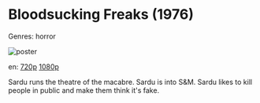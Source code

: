 # Bloodsucking Freaks (1976)

Genres: horror

![poster](http://image.tmdb.org/t/p/w500/45H4AGgkM19lFs0F1r00vfJezu4.jpg)

en:
  [720p](magnet:?xt=urn:btih:1B0A9882D7D48A164F33ABF9107958893218D97F&tr=udp://glotorrents.pw:6969/announce&tr=udp://tracker.opentrackr.org:1337/announce&tr=udp://torrent.gresille.org:80/announce&tr=udp://tracker.openbittorrent.com:80&tr=udp://tracker.coppersurfer.tk:6969&tr=udp://tracker.leechers-paradise.org:6969&tr=udp://p4p.arenabg.ch:1337&tr=udp://tracker.internetwarriors.net:1337)
  [1080p](magnet:?xt=urn:btih:EE7241410449AB9CDAFF806B2D192F3C0E013DC2&tr=udp://glotorrents.pw:6969/announce&tr=udp://tracker.opentrackr.org:1337/announce&tr=udp://torrent.gresille.org:80/announce&tr=udp://tracker.openbittorrent.com:80&tr=udp://tracker.coppersurfer.tk:6969&tr=udp://tracker.leechers-paradise.org:6969&tr=udp://p4p.arenabg.ch:1337&tr=udp://tracker.internetwarriors.net:1337)
  


Sardu runs the theatre of the macabre. Sardu is into S&amp;M. Sardu likes to kill people in public and make them think it's fake.